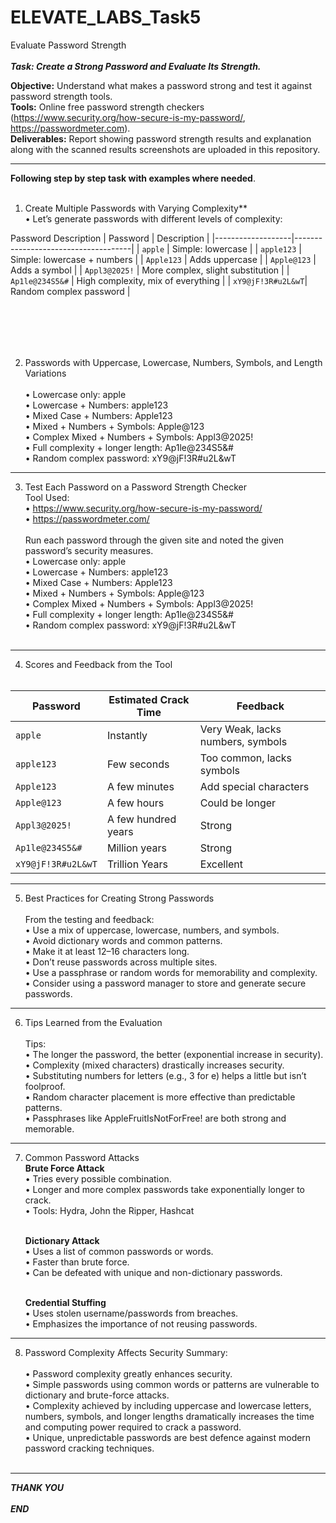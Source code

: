 # ELEVATE_LABS_Task5
Evaluate Password Strength <br></br>
***Task: Create a Strong Password and Evaluate Its Strength.***

**Objective:** Understand what makes a password strong and test it against password strength tools.  <br>
**Tools:** Online free password strength checkers (https://www.security.org/how-secure-is-my-password/, https://passwordmeter.com).  <br>
**Deliverables:** Report showing password strength results and explanation along with the scanned results screenshots are uploaded in this repository.

---
**Following step by step task with examples where needed**. <br></br>
1. Create Multiple Passwords with Varying Complexity** <br>
•	Let’s generate passwords with different levels of complexity:

Password	Description
| Password          | Description                        |
|-------------------|-------------------------------------|
| `apple`           | Simple: lowercase          |
| `apple123`        | Simple: lowercase + numbers         |
| `Apple123`        | Adds uppercase                      |
| `Apple@123`       | Adds a symbol                       |
| `Appl3@2025!`     | More complex, slight substitution   |
| `Ap1le@234S5&#`   | High complexity, mix of everything  |
| `xY9@jF!3R#u2L&wT`| Random complex password             |

   <br></br>
---

2. Passwords with Uppercase, Lowercase, Numbers, Symbols, and Length Variations <br>
 <br>•	Lowercase only: apple
 <br>•	Lowercase + Numbers: apple123
 <br>•	Mixed Case + Numbers: Apple123
 <br>•	Mixed + Numbers + Symbols: Apple@123
 <br>•	Complex Mixed + Numbers + Symbols: Appl3@2025!
 <br>•	Full complexity + longer length: Ap1le@234S5&#
 <br>•	Random complex password: xY9@jF!3R#u2L&wT    

---

3. Test Each Password on a Password Strength Checker
 <br>Tool Used:
 <br>•	https://www.security.org/how-secure-is-my-password/
 <br>•	https://passwordmeter.com/  <br>
 <br>   Run each password through the given site and noted the given password’s security measures.
 <br>   •	Lowercase only: apple
 <br>   •	Lowercase + Numbers: apple123 
 <br>   •	Mixed Case + Numbers: Apple123
 <br>   •	Mixed + Numbers + Symbols: Apple@123
 <br>   •	Complex Mixed + Numbers + Symbols: Appl3@2025!
 <br>   •	Full complexity + longer length: Ap1le@234S5&#
 <br>   •	Random complex password: xY9@jF!3R#u2L&wT <br></br>
 
---

4. Scores and Feedback from the Tool  <br> </br>

| Password           | Estimated Crack Time | Feedback                            |
|--------------------|----------------------|-------------------------------------|
| `apple`            | Instantly            | Very Weak, lacks numbers, symbols   |
| `apple123`         | Few seconds          | Too common, lacks symbols           |
| `Apple123`         | A few minutes        | Add special characters              |
| `Apple@123`        | A few hours          | Could be longer                     |
| `Appl3@2025!`      | A few hundred years  | Strong                              |
| `Ap1le@234S5&#`    | Million years        | Strong                              |
| `xY9@jF!3R#u2L&wT` | Trillion Years       | Excellent                           |


---
5. Best Practices for Creating Strong Passwords <br>
 <br> From the testing and feedback:
 <br> •	Use a mix of uppercase, lowercase, numbers, and symbols.
 <br> •	Avoid dictionary words and common patterns.
 <br> •	Make it at least 12–16 characters long.
 <br> •	Don’t reuse passwords across multiple sites.
 <br> •	Use a passphrase or random words for memorability and complexity.
 <br> •	Consider using a password manager to store and generate secure passwords. 
---
 6. Tips Learned from the Evaluation  <br>
 <br> Tips:
 <br> •	The longer the password, the better (exponential increase in security).
 <br> •	Complexity (mixed characters) drastically increases security.
 <br> •	Substituting numbers for letters (e.g., 3 for e) helps a little but isn’t foolproof.
 <br> •	Random character placement is more effective than predictable patterns.
 <br> •	Passphrases like AppleFruitIsNotForFree! are both strong and memorable.

---

7. Common Password Attacks  <br>
  **Brute Force Attack** 
   <br>  •	Tries every possible combination.
   <br>  •	Longer and more complex passwords take exponentially longer to crack.
   <br>  •	Tools: Hydra, John the Ripper, Hashcat <br></br>

    **Dictionary Attack**
   <br>•	Uses a list of common passwords or words.
   <br>•	Faster than brute force.
   <br>•	Can be defeated with unique and non-dictionary passwords. <br> </br>

   **Credential Stuffing**
   <br>•	Uses stolen username/passwords from breaches.
   <br>•	Emphasizes the importance of not reusing passwords. 
---

8. Password Complexity Affects Security Summary:  <br>
 <br>•	Password complexity greatly enhances security. 
 <br>•	Simple passwords using common words or patterns are vulnerable to dictionary and brute-force attacks. 
 <br>•	Complexity achieved by including uppercase and lowercase letters, numbers, symbols, and longer lengths dramatically increases the time and computing power required to crack a password. 
 <br>•	Unique, unpredictable passwords are best defence against modern password cracking techniques.
<br></br>
---

***THANK YOU*** <br></br>
***END***


